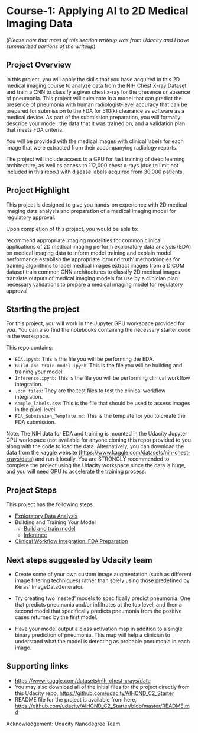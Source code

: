 # Course-1: Applying AI to 2D Medical Imaging Data
(*Please note that most of this section writeup was from Udacity and I have summarized portions of the writeup*)

## Project Overview
In this project, you will apply the skills that you have acquired in this 2D medical imaging course 
to analyze data from the NIH Chest X-ray Dataset and train a CNN to classify a given chest x-ray 
for the presence or absence of pneumonia. This project will culminate in a model that can predict 
the presence of pneumonia with human radiologist-level accuracy that can be prepared for 
submission to the FDA for 510(k) clearance as software as a medical device. As part of the submission 
preparation, you will formally describe your model, the data that it was trained on, and a validation 
plan that meets FDA criteria.

You will be provided with the medical images with clinical labels for each image that were extracted 
from their accompanying radiology reports.

The project will include access to a GPU for fast training of deep learning architecture, as well 
as access to 112,000 chest x-rays (due to limit not included in this repo.) with disease labels acquired from 30,000 patients.

## Project Highlight
This project is designed to give you hands-on experience with 2D medical imaging data analysis 
and preparation of a medical imaging model for regulatory approval.

Upon completion of this project, you would be able to:

recommend appropriate imaging modalities for common clinical applications of 2D medical imaging
perform exploratory data analysis (EDA) on medical imaging data to inform model training and explain model performance
establish the appropriate ‘ground truth’ methodologies for training algorithms to label medical images
extract images from a DICOM dataset
train common CNN architectures to classify 2D medical images
translate outputs of medical imaging models for use by a clinician
plan necessary validations to prepare a medical imaging model for regulatory approval

## Starting the project

For this project, you will work in the Jupyter GPU workspace provided for you. You can also 
find the notebooks containing the necessary starter code in the workspace.

This repo contains: 

* `EDA.ipynb`: This is the file you will be performing the EDA.
* `Build and train model.ipynb`: This is the file you will be building and training your model.
* `Inference.ipynb`: This is the file you will be performing clinical workflow integration.
* `.dcm files`: They are the test files to test the clinical workflow integration.
* `sample_labels.csv`: This is the file that should be used to assess images in the pixel-level.
* `FDA_Submission_Template.md`: This is the template for you to create the FDA submission. 

Note: The NIH data for EDA and training is mounted in the Udacity Jupyter GPU workspace (not available for 
      anyone cloning this repo)  provided to you 
along with the code to load the data. Alternatively, you can download the data from the kaggle website
(https://www.kaggle.com/datasets/nih-chest-xrays/data) and 
run it locally. You are STRONGLY recommended to complete the project using the Udacity workspace since the 
data is huge, and you will need GPU to accelerate the training process.

## Project Steps
This project has the following steps.

* [Exploratory Data Analysis](EDA.ipynb)
* Building and Training Your Model
    * [Build and train model](Build%20and%20train%20model.ipynb)
    * [Inference](Inference.ipynb)
* [Clinical Workflow Integration, FDA Preparation](FDA_Submission_Template.md)


## Next steps suggested by Udacity team

* Create some of your own custom image augmentation (such as different image filtering techniques) rather than solely using those predefined by Keras’ ImageDataGenerator.

* Try creating two ‘nested’ models to specifically predict pneumonia. One that predicts pneumonia and/or infiltrates at the top level, and then a second model that specifically predicts pneumonia from the positive cases returned by the first model.

* Have your model output a class activation map in addition to a single binary prediction of pneumonia. This map will help a clinician to understand what the model is detecting as probable pneumonia in each image.

## Supporting links
* https://www.kaggle.com/datasets/nih-chest-xrays/data 
* You may also download all of the initial files for the project directly from this Udacity repo, https://github.com/udacity/AIHCND_C2_Starter 
* README file for the project is available from here, https://github.com/udacity/AIHCND_C2_Starter/blob/master/README.md


Acknowledgement: Udacity Nanodegree Team
